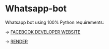 # Whatsapp-bot
Whatsapp bot using 100% Python
requirements:

-> <a href="https://Facebook developer.com">FACEBOOK DEVELOPER WEBSITE</a>

-> <a href="https://onrender.com">RENDER</a>



